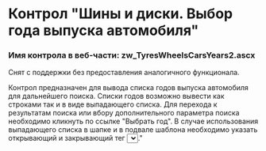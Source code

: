 ﻿---
description: 2.4.10.0
---
# Контрол "Шины и диски. Выбор года выпуска автомобиля"
### Имя контрола в веб-части: zw_TyresWheelsCarsYears2.ascx
Снят с поддержки без предоставления аналогичного функционала.

Контрол предназначен для вывода списка годов выпуска автомобиля для дальнейшего поиска.
Списки годов возможно вывести как строками так и в виде выпадающего списка.
Для перехода к результатам поиска или вбору дополнительного параметра поиска необходимо кликнуть по ссылке "Выбрать год".
В случае использования выпадающего списка в шапке и в подвале шаблона необходимо указать открывающий и закрывающий тег <select></select>."

